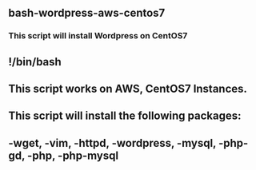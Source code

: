 ## bash-wordpress-aws-centos7
 ### This script will install Wordpress on CentOS7


## !/bin/bash

## This script works on AWS, CentOS7 Instances.


 ## This script will install the following packages:
## -wget, -vim, -httpd, -wordpress, -mysql, -php-gd, -php, -php-mysql


